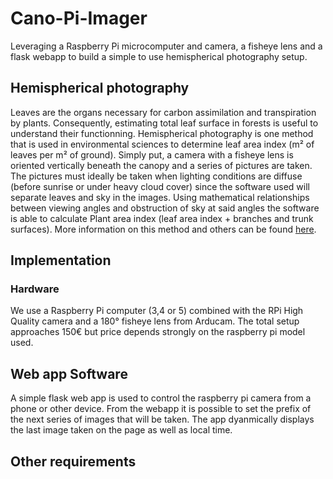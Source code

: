 # Cano-Pi-Imager
Leveraging a Raspberry Pi microcomputer and camera, a fisheye lens and a flask webapp to build a simple to use hemispherical photography setup. 

## Hemispherical photography
Leaves are the organs necessary for carbon assimilation and transpiration by plants. Consequently, estimating total leaf surface in forests is useful to understand their functionning. Hemispherical photography is one method that is used in environmental sciences to determine leaf area index (m² of leaves per m² of ground). Simply put, a camera with a fisheye lens is oriented vertically beneath the canopy and a series of pictures are taken. The pictures must ideally be taken when lighting conditions are diffuse (before sunrise or under heavy cloud cover) since the software used will separate leaves and sky in the images. Using mathematical relationships between viewing angles and obstruction of sky at said angles the software is able to calculate Plant area index (leaf area index + branches and trunk surfaces). More information on this method and others can be found [here](https://canopyphotography.wordpress.com/). 

## Implementation
### Hardware
We use a Raspberry Pi computer (3,4 or 5) combined with the RPi High Quality camera and a 180° fisheye lens from Arducam. The total setup approaches 150€ but price depends strongly on the raspberry pi model used.

## Web app Software
A simple flask web app is used to control the raspberry pi camera from a phone or other device. From the webapp it is possible to set the prefix of the next series of images that will be taken. The app dyanmically displays the last image taken on the page as well as local time.

## Other requirements
